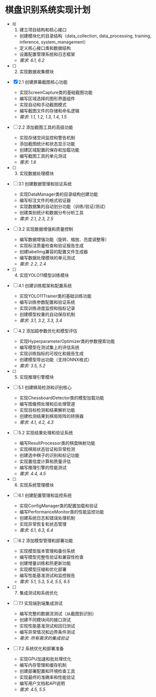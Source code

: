 # 棋盘识别系统实现计划

- [x] 1. 建立项目结构和核心接口




  - 创建模块化的目录结构（data_collection, data_processing, training, inference, system_management）
  - 定义核心接口类和数据结构
  - 设置配置管理系统和日志框架
  - _需求: 6.1, 6.2_

- [ ] 2. 实现数据收集模块
- [x] 2.1 创建屏幕截图核心功能





  - 实现ScreenCapture类的基础截图功能
  - 编写区域选择的图形界面组件
  - 实现自动和手动截图模式
  - 编写截图文件的存储和命名逻辑
  - _需求: 1.1, 1.2, 1.3, 1.4, 1.5_

- [ ] 2.2 添加截图工具的高级功能
  - 实现存储空间监控和警告机制
  - 添加截图统计和状态显示功能
  - 创建区域配置的保存和加载功能
  - 编写截图工具的单元测试
  - _需求: 1.6_

- [ ] 3. 实现数据处理模块
- [ ] 3.1 创建数据管理和验证系统
  - 实现DataManager类的目录结构创建功能
  - 编写标注文件的格式验证器
  - 实现数据集的自动划分功能（训练/验证/测试）
  - 创建类别统计和数据分布分析工具
  - _需求: 2.1, 2.3, 2.5_

- [ ] 3.2 实现数据增强和质量控制
  - 编写数据增强功能（旋转、缩放、亮度调整等）
  - 实现标注质量检查和验证报告生成
  - 创建labelImg兼容的配置文件生成器
  - 编写数据处理模块的单元测试
  - _需求: 2.2, 2.4_

- [ ] 4. 实现YOLO11模型训练模块
- [ ] 4.1 创建训练框架和配置系统
  - 实现YOLO11Trainer类的基础训练功能
  - 编写训练参数配置和验证系统
  - 实现训练进度监控和指标记录
  - 创建模型权重的自动保存机制
  - _需求: 3.1, 3.2, 3.3, 3.4_

- [ ] 4.2 添加超参数优化和模型评估
  - 实现HyperparameterOptimizer类的参数搜索功能
  - 编写模型在测试集上的评估系统
  - 实现训练指标的可视化和报告生成
  - 创建模型导出功能（支持ONNX格式）
  - _需求: 3.5, 5.2_

- [ ] 5. 实现推理引擎模块
- [ ] 5.1 创建棋局检测和识别核心
  - 实现ChessboardDetector类的模型加载功能
  - 编写图像预处理和后处理管道
  - 实现目标检测和结果解析功能
  - 创建检测结果到棋局矩阵的转换器
  - _需求: 4.1, 4.2, 4.3_

- [ ] 5.2 实现结果处理和验证系统
  - 编写ResultProcessor类的棋盘映射功能
  - 实现棋局状态验证和异常检测
  - 创建选中棋子的识别和标记功能
  - 实现置信度计算和质量评估
  - 编写推理引擎的性能测试
  - _需求: 4.4, 4.5_

- [ ] 6. 实现系统管理模块
- [ ] 6.1 创建配置管理和监控系统
  - 实现ConfigManager类的配置加载和验证
  - 编写PerformanceMonitor类的性能监控功能
  - 创建系统日志和错误处理机制
  - 实现异常恢复和状态管理
  - _需求: 6.1, 6.3, 6.4_

- [ ] 6.2 添加模型管理和部署功能
  - 实现模型版本管理和备份系统
  - 编写模型完整性验证和兼容性检查
  - 创建增量训练和热更新功能
  - 实现模型压缩和优化部署
  - 编写性能基准测试和监控报告
  - _需求: 5.1, 5.3, 5.4, 5.5, 6.5_

- [ ] 7. 集成测试和系统优化
- [ ] 7.1 实现端到端集成测试
  - 编写完整的数据流测试（从截图到识别）
  - 创建不同模块间的接口测试
  - 实现性能基准测试和回归测试
  - 编写异常情况和边界条件测试
  - _需求: 所有需求的集成验证_

- [ ] 7.2 系统优化和部署准备
  - 实现GPU加速和批处理优化
  - 编写内存管理和缓存机制
  - 创建部署配置和环境检查工具
  - 实现最终的准确率和性能验证
  - 编写用户文档和API说明
  - _需求: 4.5, 5.5_